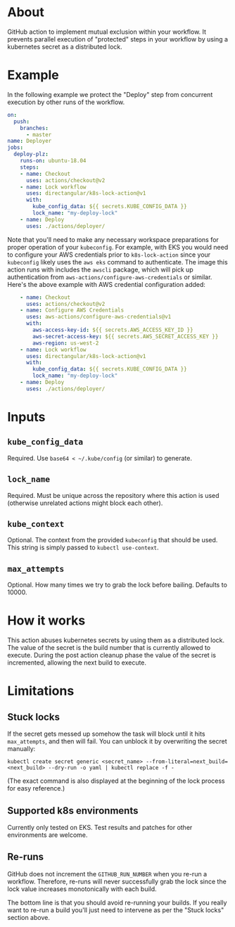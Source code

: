 # About

GitHub action to implement mutual exclusion within your workflow. It
prevents parallel execution of "protected" steps in your workflow by using
a kubernetes secret as a distributed lock.

# Example

In the following example we protect the "Deploy" step from concurrent
execution by other runs of the workflow.

```yaml
on:
  push:
    branches:
      - master
name: Deployer
jobs:
  deploy-plz:
    runs-on: ubuntu-18.04
    steps:
    - name: Checkout
      uses: actions/checkout@v2
    - name: Lock workflow
      uses: directangular/k8s-lock-action@v1
      with:
        kube_config_data: ${{ secrets.KUBE_CONFIG_DATA }}
        lock_name: "my-deploy-lock"
    - name: Deploy
      uses: ./actions/deployer/
```

Note that you'll need to make any necessary workspace preparations for
proper operation of your `kubeconfig`. For example, with EKS you would need
to configure your AWS credentials prior to `k8s-lock-action` since your
`kubeconfig` likely uses the `aws eks` command to authenticate. The image
this action runs with includes the `awscli` package, which will pick up
authentication from `aws-actions/configure-aws-credentials` or
similar. Here's the above example with AWS credential configuration added:

```yaml
    - name: Checkout
      uses: actions/checkout@v2
    - name: Configure AWS Credentials
      uses: aws-actions/configure-aws-credentials@v1
      with:
        aws-access-key-id: ${{ secrets.AWS_ACCESS_KEY_ID }}
        aws-secret-access-key: ${{ secrets.AWS_SECRET_ACCESS_KEY }}
        aws-region: us-west-2
    - name: Lock workflow
      uses: directangular/k8s-lock-action@v1
      with:
        kube_config_data: ${{ secrets.KUBE_CONFIG_DATA }}
        lock_name: "my-deploy-lock"
    - name: Deploy
      uses: ./actions/deployer/
```

# Inputs

## `kube_config_data`

Required. Use `base64 < ~/.kube/config` (or similar) to generate.

## `lock_name`

Required. Must be unique across the repository where this action is used
(otherwise unrelated actions might block each other).

## `kube_context`

Optional. The context from the provided `kubeconfig` that should be
used. This string is simply passed to `kubectl use-context`.

## `max_attempts`

Optional. How many times we try to grab the lock before bailing. Defaults
to 10000.

# How it works

This action abuses kubernetes secrets by using them as a distributed
lock. The value of the secret is the build number that is currently allowed
to execute. During the post action cleanup phase the value of the secret is
incremented, allowing the next build to execute.

# Limitations

## Stuck locks

If the secret gets messed up somehow the task will block until it hits
`max_attempts`, and then will fail. You can unblock it by overwriting the
secret manually:

    kubectl create secret generic <secret_name> --from-literal=next_build=<next_build> --dry-run -o yaml | kubectl replace -f -

(The exact command is also displayed at the beginning of the lock process
for easy reference.)

## Supported k8s environments

Currently only tested on EKS. Test results and patches for other
environments are welcome.

## Re-runs

GitHub does not increment the `GITHUB_RUN_NUMBER` when you re-run a
workflow. Therefore, re-runs will never successfully grab the lock since
the lock value increases monotonically with each build.

The bottom line is that you should avoid re-running your builds. If you
really want to re-run a build you'll just need to intervene as per the
"Stuck locks" section above.
